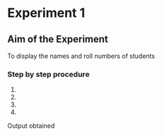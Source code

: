 # Experiment 1

## Aim of the Experiment
To display the names and roll numbers of students

### Step by step procedure
1.
2.
3.
4.

Output obtained




